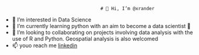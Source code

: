                                         # 👋 Hi, I’m @xrander
- 👀 I’m interested in Data Science
- 🌱 I’m currently learning python with an aim to become a data scientist 💪
- 💞️ I’m looking to collaborating on projects involving data analysis with the use of R and Python. Geospatial analysis is also welcomed
- 📫 youo reach me [linkedin](www.linkedin.com/in/olamide-adu-55999115a)

<!---
xrander/xrander is a ✨ special ✨ repository because its `README.md` (this file) appears on your GitHub profile.
You can click the Preview link to take a look at your changes.
--->
